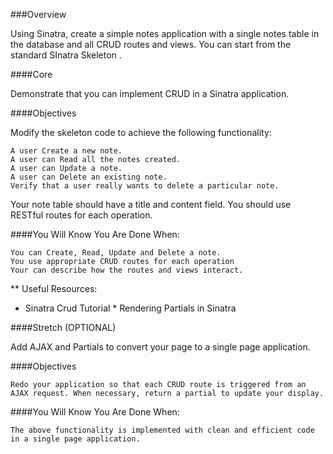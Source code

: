 ###Overview

Using Sinatra, create a simple notes application with a single notes table in the database and all CRUD routes and views. You can start from the standard SInatra Skeleton .

####Core

Demonstrate that you can implement CRUD in a Sinatra application.

####Objectives

Modify the skeleton code to achieve the following functionality:

    A user Create a new note.
    A user can Read all the notes created.
    A user can Update a note.
    A user can Delete an existing note.
    Verify that a user really wants to delete a particular note.

Your note table should have a title and content field. You should use RESTful routes for each operation.

####You Will Know You Are Done When:

    You can Create, Read, Update and Delete a note.
    You use appropriate CRUD routes for each operation
    Your can describe how the routes and views interact.

** Useful Resources:
* Sinatra Crud Tutorial * Rendering Partials in Sinatra

####Stretch (OPTIONAL)

Add AJAX and Partials to convert your page to a single page application.

####Objectives

    Redo your application so that each CRUD route is triggered from an AJAX request. When necessary, return a partial to update your display.

####You Will Know You Are Done When:

    The above functionality is implemented with clean and efficient code in a single page application.

